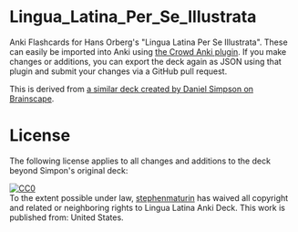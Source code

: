 # Lingua_Latina_Per_Se_Illustrata

Anki Flashcards for Hans Orberg's "Lingua Latina Per Se Illustrata". 
These can easily be imported into Anki using [the Crowd Anki plugin](https://ankiweb.net/shared/info/1788670778).
If you make changes or additions, you can export the deck again as JSON using that plugin and submit your changes via a GitHub pull request.

This is derived from [a similar deck created by Daniel Simpson on Brainscape](https://www.brainscape.com/packs/lingua-latina-per-se-illustrata-pars-i-familia-romana-5928412).

# License

The following license applies to all changes and additions to the deck beyond Simpon's original deck:

<p xmlns:dct="http://purl.org/dc/terms/" xmlns:vcard="http://www.w3.org/2001/vcard-rdf/3.0#">
  <a rel="license"
     href="http://creativecommons.org/publicdomain/zero/1.0/">
    <img src="http://i.creativecommons.org/p/zero/1.0/88x31.png" style="border-style: none;" alt="CC0" />
  </a>
  <br />
  To the extent possible under law,
  <a rel="dct:publisher"
     href="https://github.com/stephenmaturin">
    <span property="dct:title">stephenmaturin</span></a>
  has waived all copyright and related or neighboring rights to
  <span property="dct:title">Lingua Latina Anki Deck</span>.
This work is published from:
<span property="vcard:Country" datatype="dct:ISO3166"
      content="US" about="https://github.com/stephenmaturin">
  United States</span>.
</p>

